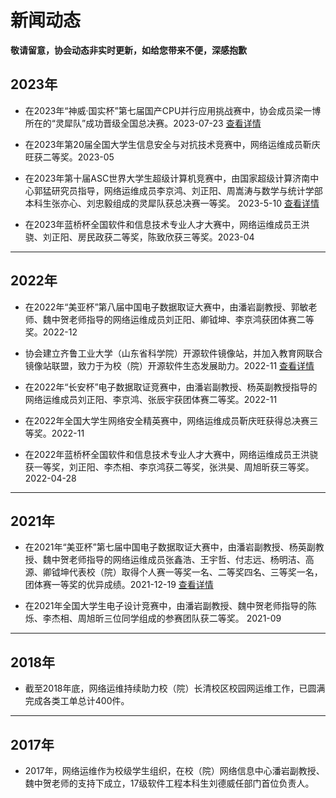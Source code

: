 # 新闻动态

**敬请留意，协会动态非实时更新，如给您带来不便，深感抱歉**  

## 2023年

- 在2023年“神威·国实杯”第七届国产CPU并行应用挑战赛中，协会成员梁一博所在的“灵犀队”成功晋级全国总决赛。2023-07-23 [查看详情](http://www.asc-events.net/ASC22/)

- 在2023年第20届全国大学生信息安全与对抗技术竞赛中，网络运维成员靳庆旺获二等奖。2023-05

- 在2023年第十届ASC世界大学生超级计算机竞赛中，由国家超级计算济南中心郭猛研究员指导，网络运维成员李京鸿、刘正阳、周嵩涛与数学与统计学部本科生张亦心、刘忠毅组成的灵犀队获总决赛一等奖。 2023-5-10 [查看详情](http://www.asc-events.net/ASC22/)

- 在2023年蓝桥杯全国软件和信息技术专业人才大赛中，网络运维成员王洪骁、刘正阳、房民政获二等奖，陈致欣获三等奖。2023-04

---

## 2022年

- 在2022年“美亚杯”第八届中国电子数据取证大赛中，由潘岩副教授、郭敏老师、魏中贺老师指导的网络运维成员刘正阳、卿钺坤、李京鸿获团体赛二等奖。2022-12

- 协会建立齐鲁工业大学（山东省科学院）开源软件镜像站，并加入教育网联合镜像站联盟，致力于为校（院）开源软件生态发展助力。2022-11 [查看详情](http://mirrors.qlu.edu.cn)

- 在2022年“长安杯”电子数据取证竞赛中，由潘岩副教授、杨英副教授指导的网络运维成员刘正阳、李京鸿、张辰宇获团体赛二等奖。2022-11

- 在2022年全国大学生网络安全精英赛中，网络运维成员靳庆旺获得总决赛三等奖。2022-11

- 在2022年蓝桥杯全国软件和信息技术专业人才大赛中，网络运维成员王洪骁获一等奖，刘正阳、李杰相、李京鸿获二等奖，张洪昊、周旭昕获三等奖。2022-04-28

---

## 2021年

- 在2021年“美亚杯”第七届中国电子数据取证大赛中，由潘岩副教授、杨英副教授、魏中贺老师指导的网络运维成员张鑫浩、王宇哲、付志远、杨明洁、高源、卿钺坤代表校（院）取得个人赛一等奖一名、二等奖四名、三等奖一名，团体赛一等奖的优异成绩。2021-12-19 [查看详情](https://news.qlu.edu.cn/2021/1218/c814a176906/page.psp)

- 在2021年全国大学生电子设计竞赛中，由潘岩副教授、魏中贺老师指导的陈烁、李杰相、周旭昕三位同学组成的参赛团队获二等奖。 2021-09

---

## 2018年

- 截至2018年底，网络运维持续助力校（院）长清校区校园网运维工作，已圆满完成各类工单总计400件。

---

## 2017年

- 2017年，网络运维作为校级学生组织，在校（院）网络信息中心潘岩副教授、魏中贺老师的支持下成立，17级软件工程本科生刘德威任部门首位负责人。

